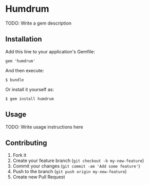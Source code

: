 # Humdrum

TODO: Write a gem description

## Installation

Add this line to your application's Gemfile:

    gem 'humdrum'

And then execute:

    $ bundle

Or install it yourself as:

    $ gem install humdrum

## Usage

TODO: Write usage instructions here

## Contributing

1. Fork it
2. Create your feature branch (`git checkout -b my-new-feature`)
3. Commit your changes (`git commit -am 'Add some feature'`)
4. Push to the branch (`git push origin my-new-feature`)
5. Create new Pull Request
